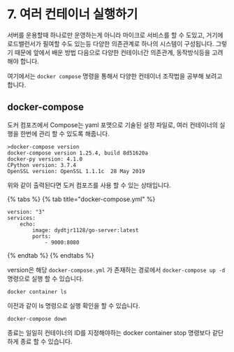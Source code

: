 # 7. 여러 컨테이너 실행하기

서버를 운용할때 하나로만 운영하는게 아니라 마이크로 서비스를 할 수 도있고, 거기에 로드밸런서가 필여할 수도 있는등 다양한 의존관계로 하나의 시스템이 구성됩니다. 그렇기 때문에 앞에서 배운 방법 다음으로 다양한 컨테이너간 의존관계, 동작방식등을 고려해야 합니다.

여기에서는 `docker compose` 명령을 통해서 다양한 컨테이너 조작법을 공부해 보려고 합니다.

## docker-compose

도커 컴포즈에서 Compose는 yaml 포맷으로 기술된 설정 파일로, 여러 컨테이너의 실행을 한번에 관리 할 수 있도록 해줍니다.

```text
>docker-compose version
docker-compose version 1.25.4, build 8d51620a
docker-py version: 4.1.0
CPython version: 3.7.4
OpenSSL version: OpenSSL 1.1.1c  28 May 2019
```

위와 같이 출력된다면 도커 컴포즈를 사용 할 수 있는 상태입니다.

{% tabs %}
{% tab title="docker-compose.yml" %}
```text
version: "3"
services:
	echo:
		image: dydtjr1128/go-server:latest
		ports:
            - 9000:8080
```
{% endtab %}
{% endtabs %}

version은 해당 `docker-compose.yml` 가 존재하는 경로에서 `docker-compose up -d` 명령으로 실행 할 수 있습니다.

```text
docker container ls
```

이전과 같이 ls 명령으로 실행 확인을 할 수 있습니다.

```text
docker-compose down
```

종료는 일일히 컨테이너의 ID를 지정해야하는 docker container stop 명령보다 같단하게 종료 할 수 있습니다.

